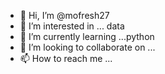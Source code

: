 - 👋 Hi, I’m @mofresh27
- 👀 I’m interested in ... data
- 🌱 I’m currently learning ...python
- 💞️ I’m looking to collaborate on ...
- 📫 How to reach me ...

<!---
mofresh27/mofresh27 is a ✨ special ✨ repository because its `README.md` (this file) appears on your GitHub profile.
You can click the Preview link to take a look at your changes.
--->
